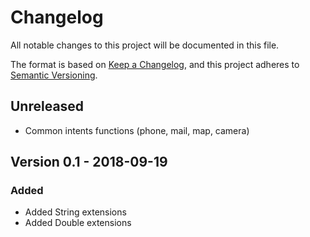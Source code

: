 # Changelog
All notable changes to this project will be documented in this file.

The format is based on [Keep a Changelog](https://keepachangelog.com/en/1.0.0/),
and this project adheres to [Semantic Versioning](https://semver.org/spec/v2.0.0.html).

## Unreleased
- Common intents functions (phone, mail, map, camera)

## Version 0.1 - 2018-09-19
### Added
- Added String extensions
- Added Double extensions